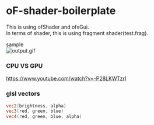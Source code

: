 # oF-shader-boilerplate

This is using ofShader and ofxGui.   
In terms of shader, this is using fragment shader(test.frag).  

sample  
![output.gif](https://github.com/sleepy-maker/oF-shader-boilerplate/blob/master/output.gif)


### CPU VS GPU  
https://www.youtube.com/watch?v=-P28LKWTzrI


### glsl vectors
```glsl
vec2(brightness, alpha)
vec3(red, green, blue)
vec4(red, green, blue, alpha)
```
